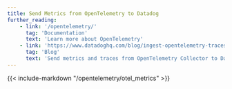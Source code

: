 ```yaml
---
title: Send Metrics from OpenTelemetry to Datadog
further_reading:
    - link: '/opentelemetry/'
      tag: 'Documentation'
      text: 'Learn more about OpenTelemetry'
    - link: 'https://www.datadoghq.com/blog/ingest-opentelemetry-traces-metrics-with-datadog-exporter/'
      tag: 'Blog'
      text: 'Send metrics and traces from OpenTelemetry Collector to Datadog via Datadog Exporter'
---
```


{{< include-markdown "/opentelemetry/otel_metrics" >}}